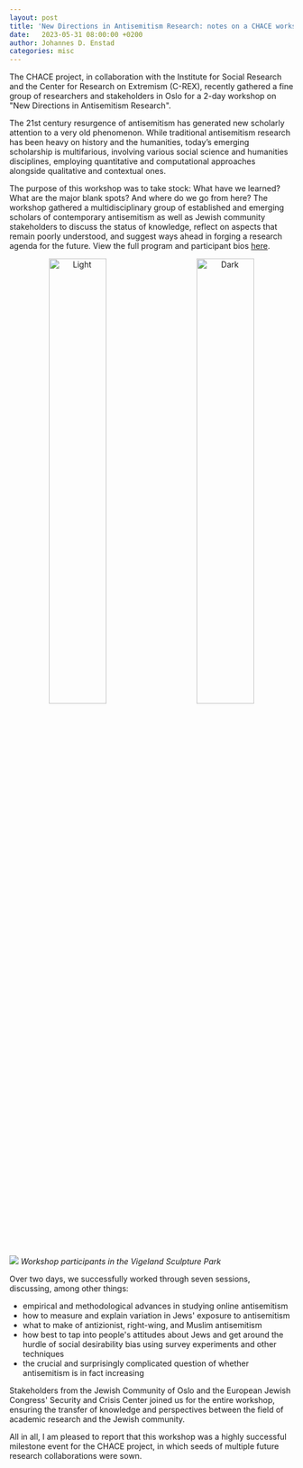 ```yaml
---
layout: post
title: 'New Directions in Antisemitism Research: notes on a CHACE workshop'
date:   2023-05-31 08:00:00 +0200
author: Johannes D. Enstad
categories: misc
---
```

The CHACE project, in collaboration with the Institute for Social Research and the Center for Research on Extremism (C-REX), recently gathered a fine group of researchers and stakeholders in Oslo for a 2-day workshop on "New Directions in Antisemitism Research". 

The 21st century resurgence of antisemitism has generated new scholarly attention to a very old phenomenon. While traditional antisemitism research has been heavy on history and the humanities, today’s emerging scholarship is multifarious, involving various social science and humanities disciplines, employing quantitative and computational approaches alongside qualitative and contextual ones.

The purpose of this workshop was to take stock: What have we learned? What are the major blank spots? And where do we go from here? The workshop gathered a multidisciplinary group of established and emerging scholars of contemporary antisemitism as well as Jewish community stakeholders to discuss the status of knowledge, reflect on aspects that remain poorly understood, and suggest ways ahead in forging a research agenda for the future. View the full program and participant bios [here](https://www.sv.uio.no/c-rex/english/news-and-events/events/2023/oslo_workshop_program.pdf).

<p align="center">
  <img alt="Light" src="/chaceweb/assets/program1.png" width="45%">
&nbsp; &nbsp; &nbsp; &nbsp;
  <img alt="Dark" src="/chaceweb/assets/program2.png" width="45%">
</p>

![](/chaceweb/assets/workshop1.jpg)
*Workshop participants in the Vigeland Sculpture Park*

Over two days, we successfully worked through seven sessions, discussing, among other things:

- empirical and methodological advances in studying online antisemitism
- how to measure and explain variation in Jews' exposure to antisemitism
- what to make of antizionist, right-wing, and Muslim antisemitism
- how best to tap into people's attitudes about Jews and get around the hurdle of social desirability bias using survey experiments and other techniques
- the crucial and surprisingly complicated question of whether antisemitism is in fact increasing

Stakeholders from the Jewish Community of Oslo and the European Jewish Congress' Security and Crisis Center joined us for the entire workshop, ensuring the transfer of knowledge and perspectives between the field of academic research and the Jewish community.

All in all, I am pleased to report that this workshop was a highly successful milestone event for the CHACE project, in which seeds of multiple future research collaborations were sown.